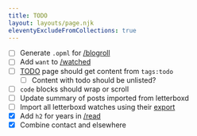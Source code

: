 ```yaml
---
title: TODO
layout: layouts/page.njk
eleventyExcludeFromCollections: true
---
```


- [ ] Generate `.opml` for [/blogroll](/blogroll)
- [ ] Add `want` to [/watched](/watched)
- [ ] [TODO](/todo) page should get content from `tags:todo`
  - [ ] Content with todo should be unlisted?
- [ ] `code` blocks should wrap or scroll
- [ ] Update summary of posts imported from letterboxd
- [ ] Import all letterboxd watches using their [export](https://letterboxd.com/user/exportdata)
- [x] Add `h2` for years in [/read](/read)
- [x] Combine contact and elsewhere
